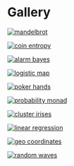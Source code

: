 # Gallery

[![mandelbrot](/images/mandelbrot.png)](../chaos_theory/Mandelbrot.md)

[![coin entropy](/images/coinentropy.svg)](../random_uncertain/CoinEntropy.md)

[![alarm bayes](/images/alarm_bayes.svg)](../random_uncertain/BayesianNetworks.md)

[![logistic map](/images/logMap.png)](../chaos_theory/LogisticMap.md)

[![poker hands](/images/poker_hands.svg)](../game_theory/Poker.md)

[![probability monad](/images/iffy.svg)](../random_uncertain/ProbabilityModel.md)

[![cluster irises](/images/k_means.svg)](../machine_learning/ClusterIrises.md)

[![linear regression](/images/lrerror.svg)](../machine_learning/LinearRegression.md)

[![geo coordinates](/images/sfo_hel_small.png)](../units/GeoCoordinates.md)

[![random waves](/images/random_waves.svg)](../visualization/Plots.md)
